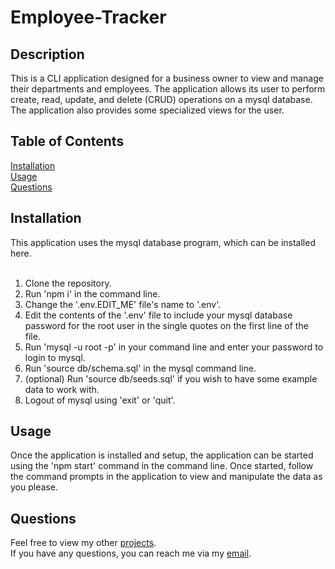 # Employee-Tracker

## Description

This is a CLI application designed for a business owner to view and manage their departments and employees. The application allows its user to perform create, read, update, and delete (CRUD) operations on a mysql database. The application also provides some specialized views for the user.

## Table of Contents

[Installation](#installation)<br>
[Usage](#usage)<br>
[Questions](#questions)<br>

## Installation

This application uses the mysql database program, which can be installed here.<br><br>

1. Clone the repository.<br>
2. Run 'npm i' in the command line.<br>
3. Change the '.env.EDIT_ME' file's name to '.env'.<br>
4. Edit the contents of the '.env' file to include your mysql database password for the root user in the single quotes on the first line of the file.<br>
5. Run 'mysql -u root -p' in your command line and enter your password to login to mysql.<br>
6. Run 'source db/schema.sql' in the mysql command line.<br>
7. (optional) Run 'source db/seeds.sql' if you wish to have some example data to work with.<br>
8. Logout of mysql using 'exit' or 'quit'.<br>

## Usage

Once the application is installed and setup, the application can be started using the 'npm start' command in the command line. Once started, follow the command prompts in the application to view and manipulate the data as you please.

## Questions

Feel free to view my other [projects](https://github.com/bhansi).<br>
If you have any questions, you can reach me via my [email](mailto:baljotshansi@gmail.com).
